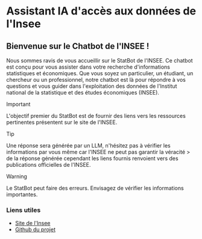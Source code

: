 # Assistant IA d'accès aux données de l'Insee

## Bienvenue sur le Chatbot de l'INSEE !

Nous sommes ravis de vous accueillir sur le StatBot de l'INSEE. Ce chatbot est conçu pour vous assister dans votre recherche d'informations statistiques et économiques. Que vous soyez un particulier, un étudiant, un chercheur ou un professionnel, notre chatbot est là pour répondre à vos questions et vous guider dans l'exploitation des données de l'Institut national de la statistique et des études économiques (INSEE). 

> [!IMPORTANT] 
> L'objectif premier du StatBot est de fournir des liens vers les ressources pertinentes présentent sur le site de l'INSEE.

> [!TIP]
> Une réponse sera générée par un LLM, n'hésitez pas à vérifier les informations par vous même car l'INSEE ne peut pas garantir la véracité > de la réponse générée cependant les liens fournis renvoient vers des publications officielles de l'INSEE. 

> [!WARNING]  
> Le StatBot peut faire des erreurs. Envisagez de vérifier les informations importantes.

### Liens utiles
- [Site de l'Insee](https://www.insee.fr/fr/accueil)
- [Github du projet](https://github.com/InseeFrLab/llm-open-data-insee)
